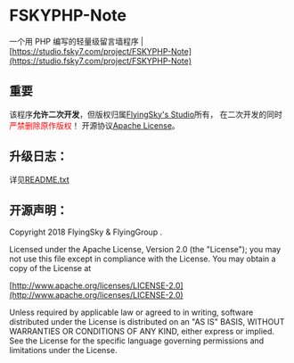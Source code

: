 # FSKYPHP-Note
一个用 PHP 编写的轻量级留言墙程序 | [https://studio.fsky7.com/project/FSKYPHP-Note](https://studio.fsky7.com/project/FSKYPHP-Note)

## 重要
该程序**允许二次开发**，但版权归属[FlyingSky's Studio](https://studio.fsky7.com)所有，
在二次开发的同时<font color="red">严禁删除原作版权</font>！</b>
开源协议[Apache License](http://www.apache.org/licenses/LICENSE-2.0)。

## 升级日志：
详见[README.txt](https://github.com/FlyingSky-CN/FSKYPHP-Note/blob/master/readme.txt)

## 开源声明：

Copyright 2018 FlyingSky & FlyingGroup .

Licensed under the Apache License, Version 2.0 (the "License");
you may not use this file except in compliance with the License.
You may obtain a copy of the License at

[http://www.apache.org/licenses/LICENSE-2.0](http://www.apache.org/licenses/LICENSE-2.0)

Unless required by applicable law or agreed to in writing, software
distributed under the License is distributed on an "AS IS" BASIS,
WITHOUT WARRANTIES OR CONDITIONS OF ANY KIND, either express or implied.
See the License for the specific language governing permissions and
limitations under the License.

